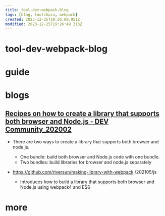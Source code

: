 ```yaml
---
title: tool-dev-webpack-blog
tags: [blog, toolchain, webpack]
created: 2023-12-25T19:26:09.951Z
modified: 2023-12-25T19:26:49.313Z
---
```


# tool-dev-webpack-blog

# guide

# blogs

## [Recipes on how to create a library that supports both browser and Node.js - DEV Community_202002](https://dev.to/riversun/recipes-on-how-to-create-a-library-that-supports-both-browser-and-node-js-201m)

- There are two ways to create a library that supports both browser and node.js.
  - One bundle: build both browser and Node.js code with one bundle.
  - Two bundles: build libraries for browser and node.js separately

- https://github.com/riversun/making-library-with-webpack /202105/js
  - Introduces how to build a library that supports both browser and Node.js using webpack4 and ES6
# more
